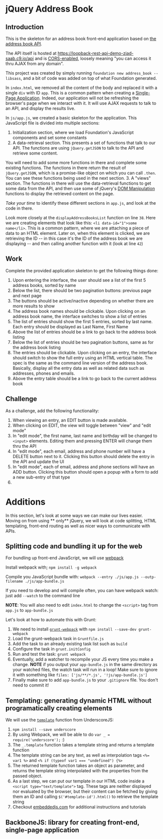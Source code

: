 # jQuery Address Book

## Introduction
This is the skeleton for an address book front-end application based on [the address book API](https://loopback-rest-api-demo-ziad-saab.c9.io/explorer/).

The API itself is hosted at https://loopback-rest-api-demo-ziad-saab.c9.io/api and is [CORS-enabled](https://en.wikipedia.org/wiki/Cross-origin_resource_sharing),
loosely meaning "you can access it thru AJAX from any domain".

This project was created by simply running `foundation new address_book --libsass`, and a bit of code was
added on top of what Foundation generated.

In `index.html`, we removed all the content of the body and replaced it with a single `div` with ID `app`.
This is a common pattern when creating a [Single-Page Application](https://en.wikipedia.org/wiki/Single-page_application).
Indeed, our application will not be refreshing the browser's page when we interact with it. It will use
AJAX requests to talk to an API, and display the results live.

In `js/app.js`, we created a basic skeleton for the application. This JavaScript file is divided into
multiple sections:

  1. Initialization section, where we load Foundation's JavaScript components and set some constants
  2. A data-retrieval section. This presents a set of functions that talk to our API. The functions are
using `jQuery.getJSON` to talk to the API and retrieve some content. 

  You will need to add some more functions
in there and complete some existing functions. The functions in there return the result of `jQuery.getJSON`,
which is a promise-like object on which you can call `.then`. You can see these functions being used in the
next section.
  3. A "views" section. The functions in there will use the data-retrieval functions to get some data from
the API, and then use some of jQuery's [DOM Manipulation](https://api.jquery.com/category/manipulation/) functions
to display the retrieved content on the page.

*Take your time* to identify these different sections in `app.js`, and look at the code in there.

Look more closely at the `displayAddressBooksList` function on line `38`.
Here we are creating elements that look like this: `<li data-id="1">some name</li>`. This is a common pattern,
where we are attaching a piece of data to an HTML element. Later on, when this element is clicked,
we are retrieving the ID -- in this case it's the ID of the address book we are displaying -- and then
calling another function with it (look at line `42`)

## Work
Complete the provided application skeleton to get the following things done:

1. Upon entering the interface, the user should see a list of the first 5 address books, sorted by name
2. Below the list, there should be two pagination buttons: previous page and next page
3. The buttons should be active/inactive depending on whether there are more results to show
4. The address book names should be clickable. Upon clicking on an address book name, the interface switches to show a list of entries
5. The list of entries should show the first 5 entries, sorted by last name. Each entry should be displayed as Last Name, First Name
6. Above the list of entries should be a link to go back to the address book listing
7. Below the list of entries should be two pagination buttons, same as for the address book listing
8. The entries should be clickable. Upon clicking on an entry, the interface should switch to show the full entry using an HTML vertical table. The spec is the same as the command line version of the address book. Basically, display all the entry data as well as related data such as addresses, phones and emails.
9. Above the entry table should be a link to go back to the current address book

## Challenge
As a challenge, add the following functionality:

1. When viewing an entry, an EDIT button is made available.
2. When clicking on EDIT, the view will toggle between "view" and "edit mode"
3. In "edit mode", the first name, last name and birthday will be changed to `<input>` elements. Editing them and pressing ENTER will change them thru the API
4. In "edit mode", each email, address and phone number will have a DELETE button next to it. Clicking this button should delete the entry in the API and update the UI
5. In "edit mode", each of email, address and phone sections will have an ADD button. Clicking this button should open a popup with a form to add a new sub-entry of that type
6. 

# Additions
In this section, let's look at some ways we can make our lives easier. Moving on from using
** only** jQuery, we will look at code splitting, HTML templating, front-end routing as well
as nicer ways to communicate with APIs.

## Splitting code and bundling it up for the web
For bundling up front-end JavaScript, we will use [webpack](https://webpack.github.io/)

Install webpack with; `npm install -g webpack`

Compile you JavaScript bundle with: `webpack --entry ./js/app.js --outp-filename ./js/app-bundle.js`

If you need to develop and will compile often, you can have webpack watch: just add `--watch` to the command line

**NOTE**: You will also need to edit `index.html` to change the `<script>` tag from `app.js` to `app-bundle.js`

Let's look at how to automate this with Grunt:

1. We need to install [`grunt-webpack`](https://github.com/webpack/grunt-webpack) with `npm install --save-dev grunt-webpack`
2. Load the grunt-webpack task in `Gruntfile.js`
3. Add the task to an already existing task list such as `build`
4. Configure the task in `grunt.initConfig`
5. Run and test the task: `grunt webpack`
6. Eventually, add a watcher to recompile your JS every time you make a change. **NOTE** if you output your
`app-bundle.js` in the same directory as your watched files, the watch task will run in a loop! Make sure to
ignore it with something like `files: ['js/**/*.js', '!js/app-bundle.js']`
7. Finally make sure to add `app-bundle.js` to your `.gitignore` file. You don't need to commit it!

## Templating: generating dynamic HTML without programatically creating elements
We will use the [`template`](http://underscorejs.org/#template) function from UnderscoreJS:

1. `npm install --save underscore`
2. By using Webpack, we will be able to do `var _ = require('underscore');` :)
3. The `_.template` function takes a template string and returns a template function
4. The template string can be any text, as well as interpolation tags `<%= var1 %>` and `<% if (typeof var1 === "undefined") {%>`
5. The returned template function takes an object as parameter, and returns the template string
interpolated with the properties from the passed object.
6. As a last step, we can put our template in our HTML code inside a `<script type="text/template">` tag.
These tags are neither displayed nor evaluated by the browser, but their content can be fetched
by giving them an ID and calling `$('#template-id').html()` to retrieve the template string
7. Checkout [embeddedjs.com](http://www.embeddedjs.com/) for additional instructions and tutorials

## BackboneJS: library for creating front-end, single-page application
